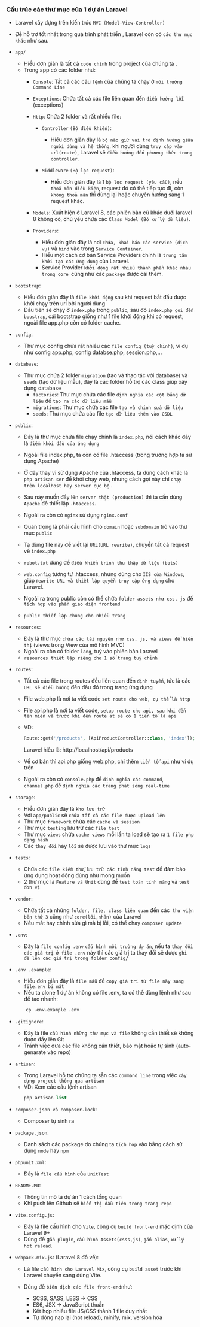 ### Cấu trúc các thư mục của 1 dự án Laravel

-   Laravel xây dựng trên kiến trúc ``MVC (Model-View-Controller)``
-   Để hỗ trợ tốt nhất trong quá trình phát triển , Laravel còn có ``các thư mục khác`` như sau.

-  ``app/``
    +   Hiểu đơn giản là tất cả ``code chính`` trong project của chúng ta .
    +   Trong app có các folder như:
        +   ``Console``: Tất cả các câu ``lệnh`` của chúng ta chạy ở ``môi trường Command Line``
        +   ``Exceptions``: Chứa tất cả các file liên quan đến ``điều hướng lỗi`` (exceptions)
        +   ``Http``: Chứa 2 folder và rất nhiều file:
            +   ``Controller`` ``(Bộ điều khiển)``: 
                +   Hiểu đơn giản đây là ``bộ não giữ vai trò định hướng giữa người dùng và hệ thống``,
                    khi người dùng ``truy cập vào url(route)``, Laravel sẽ ``điều hướng đến phương thức trong controller``.

            +   ``Middleware`` ``(Bộ lọc request)``: 
                +   Hiểu đơn giản đây là 1 ``bộ lọc request (yêu cầu)``, nếu ``thoả mãn điều kiện``, request đó có thể tiếp tục đi, còn ``không thoả mãn`` thì dừng lại hoặc chuyển hướng sang 1 request khác.

        +   ``Models``: Xuất hiện ở Laravel 8, các phiên bản cũ khác dưới laravel 8 không có,
            chủ yếu chứa các ``Class Model (Bộ xử lý dữ liệu)``.

        +   ``Providers``: 
            +   Hiểu đơn giản đây là nơi ``chứa, khai báo các service (dịch vụ)`` và ``bind`` vào trong ``Service Container``.
            +   Hiểu một cách cơ bản Service Providers chính là ``trung tâm khởi tạo các ứng dụng`` của Laravel.
            +   Service Provider ``khởi động rất nhiều thành phần khác nhau trong core ``cũng như các ``package`` được cài thêm.

-   ``bootstrap``: 
    +   Hiểu đơn giản đây là ``file khởi động`` sau khi request bắt đầu được khởi chạy trên url bởi người dùng
    +   Đầu tiên sẽ chạy ở ``index.php`` trong ``public``, sau đó ``index.php gọi đến boostrap``, cái bootstrap giống như 1 file khởi động khi có request, ngoài file app.php còn có folder cache.

-   ``config``: 
    +   Thư mục config chứa rất nhiều các ``file config (tuỳ chỉnh)``, ví dụ như config app.php, config databse.php, session.php,...

-   ``database``: 
    +   Thư mục chứa 2 folder ``migration`` (tạo và thao tác với database) và ``seeds`` (tạo dữ liệu mẫu), đây là các folder hỗ trợ các class giúp xây dựng database
        +   ``factories``:  Thư mục chứa các file ``định nghĩa các cột bảng dữ liệu`` để ``tạo ra các dữ liệu mẫu``
        +   ``migrations``: Thư mục chứa các file ``tạo và chỉnh sửa dữ liệu``
        +   ``seeds``:      Thư mục chứa các file ``tạo dữ liệu thêm vào CSDL``

-   ``public``: 
    +   Đây là thư mục chứa file chạy chính là ``index.php``, nói cách khác đây là ``điểm khởi đầu của ứng dụng``
    +   Ngoài file index.php, ta còn có file .htaccess (trong trường hợp ta sử dụng Apache)


    +   Ở đây thay vì sử dụng Apache của .htaccess, ta dùng cách khác là ``php artisan ser`` để khởi chạy web,
        nhưng cách gọi này chỉ ``chạy trên localhost hay server cục bộ`` .

    +   Sau này muốn đẩy lên ``server thật (production)`` thì ta cần dùng ``Apache`` để thiết lập ``.htaccess``.
    +   Ngoài ra còn có ``nginx`` sử dụng ``nginx.conf``
    
    +   Quan trọng là phải cấu hình cho ``domain`` hoặc ``subdomain`` trỏ vào thư mục ``public``
    +   Ta dùng file này để viết lại ``URL(URL rewrite)``, chuyển tất cả request về ``index.php``

    +   ``robot.txt`` dùng để ``điều khiển trình thu thập dữ liệu (bots) ``
    +   ``web.config`` tương tự .htaccess, nhưng dùng cho ``IIS của Windows``, giúp r``ewrite URL và thiết lập quyền truy cập ứng dụng`` cho Laravel.
    
    +   Ngoài ra trong public còn có thể chứa ``folder assets như css, js`` để ``tích hợp vào phần giao diện frontend``
    +   ``public thiết lập chung cho nhiều trang``

-   ``resources``:  
    +   Đây là thư mục ``chứa các tài nguyên như css, js, và views để hiển thị`` (views trong View của mô hình MVC)
    +   Ngoài ra còn có folder ``lang``, tuỳ vào phiên bản Laravel
    +   ``resources thiết lập riêng cho 1 số trang tuỳ chỉnh`` 
        
-   ``routes``:
    +   Tất cả các file trong routes đều liên quan đến ``định tuyến``, tức là các ``URL sẽ điều hướng`` đến đâu đó trong trang ứng dụng
    +   File web.php là nơi ta viết code ``set route cho web, cụ thể là http ``
    +   File api.php là nơi ta viết code, ``setup route cho api, sau khi đến tên miền và trước khi đến route at sẽ có 1 tiền tố là api``
    +   VD: 
        ```php
        Route::get('/products', [ApiProductController::class, 'index']);
        ```
        Laravel hiểu là: http://localhost/api/products

    + Về cơ bản thì api.php giống web.php, chỉ thêm ``tiền tố api`` như ví dụ trên

    + Ngoài ra còn có ``console.php`` để ``định nghĩa các command``, ``channel.php`` để ``định nghĩa các trang phát sóng real-time``

-   ``storage``:
    +   Hiểu đơn giản đây là ``kho lưu trữ``
    +   Với ``app/public`` sẽ ``chứa tất cả các file được upload lên``
    +   Thư mục ``framework`` chứa các ``cache và session``
    +   Thư mục ``testing`` lưu trữ các ``file test``
    +   Thư mục ``views`` chứa ``cache views`` mỗi lần ta load sẽ tạo ra ``1 file php dạng hash``
    +   Các ``thay đổi`` hay ``lỗi`` sẽ được lưu vào  thư mục ``logs``

-   ``tests``: 
    +   Chứa các ``file kiểm thử``, l``ưu trữ các tính năng test`` để đảm bảo ứng dụng hoạt động đúng như mong muốn
    +   2 thư mục là ``Feature và Unit`` dùng để ``test toàn tính năng`` và ``test đơn vị``

-   ``vendor``: 
    +   Chứa tất cả những ``folder, file, class liên quan`` đến các`` thư viện bên thứ 3`` cũng như ``core(lõi,nhân)`` của Laravel
    +   Nếu mất hay chỉnh sửa gì mà bị lỗi, có thể chạy ``composer update``

-   ``.env``:
    +   Đây là ``file config .env`` ``cấu hình môi trường dự án``, nếu ta ``thay đổi các giá trị ở file .env`` này thì 
    các giá trị ta thay đổi sẽ được ``ghi đè lên các giá trị trong folder config/`` 

-   ``.env .example``:
    +   Hiểu đơn giản đây là ``file mẫu`` để ``copy giá trị từ file này sang file.env bị mất``
    +   Nếu ta clone 1 dự án không có file .env, ta có thể dùng lệnh như sau để tạo nhanh:
    ```cmd
        cp .env.example .env 
    ```
-   ``.gitignore``: 
    +   Đây là file ``cấu hình những thư mục và file`` không cần thiết sẽ không được đẩy lên Git
    +   Tránh việc đưa các file không cần thiết, bảo mật hoặc tự sinh (auto-genarate vào repo)

-   ``artisan``:
    +   Trong Laravel hỗ trợ chúng ta sẵn các ``command line`` trong việc ``xây dựng project thông qua artisan``
    +   VD: Xem các câu lệnh artisan
        ```php
        php artisan list
        ```
-   ``composer.json và composer.lock``:
    +   Composer tự sinh ra

-   ``package.json``:
    +   Danh sách các package do chúng ta ``tích hợp`` vào bằng cách sử dụng ``node`` hay ``npm``

-   ``phpunit.xml``:
    +   Đây là ``file cấu hình`` của ``UnitTest``

-   ``README.MD``:
    +   Thông tin mô tả dự án 1 cách tổng quan
    +   Khi push lên Github sẽ ``hiển thị đầu tiên trong trang repo``

-   ``vite.config.js``:
    +   Đây là file cấu hình cho ``Vite``, công cụ ``build front-end`` mặc định của Laravel 9+
    +   Dùng để g``ắn plugin``, ``cấu hình Assets(csss,js)``, ``gắn alias``, ``xử lý hot reload``.

-   ``webpack.mix.js``: (Laravel 8 đổ về):
    +   Là file c``ấu hình cho Laravel Mix``, công cụ ``build asset`` trước khi Laravel chuyển sang dùng Vite.

    +   Dùng để ``biên dịch các file front-end``như:
        +   SCSS, SASS, LESS → CSS
        +   ES6, JSX → JavaScript thuần
        +   Kết hợp nhiều file JS/CSS thành 1 file duy nhất
        +   Tự động nạp lại (hot reload), minify, mix, version hóa
